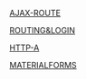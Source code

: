  [AJAX-ROUTE](http://users.metropolia.fi/~kristihu/AJAX-ROUTER/) 
 
 [ROUTING&LOGIN](http://users.metropolia.fi/~kristihu/AJAX-STATE/) 
 
 [HTTP-A](http://users.metropolia.fi/~kristihu/http-a/)
 
 [MATERIALFORMS](http://users.metropolia.fi/~kristihu/MATERIALFORMS/)
 
 

